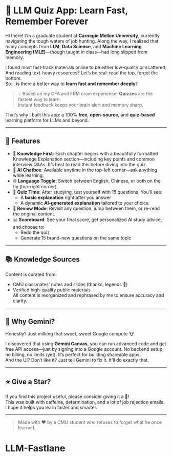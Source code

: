# 🧠 LLM Quiz App: Learn Fast, Remember Forever

Hi there! I'm a graduate student at **Carnegie Mellon University**, currently navigating the tough waters of job hunting. Along the way, I realized that many concepts from **LLM**, **Data Science**, and **Machine Learning Engineering (MLE)**—though taught in class—had long slipped from memory.

I found most fast-track materials online to be either low-quality or scattered. And reading text-heavy resources? Let’s be real: read the top, forget the bottom.  
So… is there a better way to **learn fast and remember deeply**?

> 💡 Based on my CFA and FRM cram experience: **Quizzes** are the fastest way to learn.  
> Instant feedback keeps your brain alert and memory sharp.

That’s why I built this app: a 100% **free**, **open-source**, and **quiz-based** learning platform for LLMs and beyond.

---

## 🚀 Features

- 🧾 **Knowledge First**: Each chapter begins with a beautifully formatted Knowledge Explanation section—including key points and common interview Q&As. It’s best to read this before diving into the quiz.
- 💬 **AI Chatbox**: Available anytime in the top-left corner—ask anything while learning.
- 🌐 **Language Toggle**: Switch between English, Chinese, or both on the fly (top-right corner).
- 🧪 **Quiz Time**: After studying, test yourself with 15 questions. You’ll see:
  - A **basic explanation** right after you answer
  - A dynamic **AI-generated explanation** tailored to your choice
- 🔁 **Review Mode**: Revisit any question, jump between them, or re-read the original content.
- 📊 **Scoreboard**: See your final score, get personalized AI study advice, and choose to:
  - Redo the quiz
  - Generate 15 brand-new questions on the same topic

---

## 📚 Knowledge Sources

Content is curated from:
- CMU classmates’ notes and slides (thanks, legends 🙌)
- Verified high-quality public materials  
All content is reorganized and rephrased by me to ensure accuracy and clarity.

---

## 🤖 Why Gemini?

Honestly? Just milking that sweet, sweet Google compute 🐮

I discovered that using **Gemini Canvas**, you can run advanced code and get free API access—just by signing into a Google account. No backend setup, no billing, no limits (yet). It’s perfect for building shareable apps.  
And the UI? Don’t like it? Just tell Gemini to fix it. It'll do exactly that.

---

## ⭐ Give a Star?

If you find this project useful, please consider giving it a 🌟!  
This was built with caffeine, determination, and a lot of job rejection emails. I hope it helps you learn faster and smarter.

---

> Made with ❤️ by a CMU student who refuses to forget what he once learned.
# LLM-Fastlane
